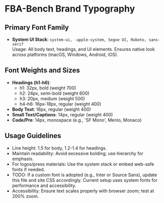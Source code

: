 # FBA-Bench Brand Typography

## Primary Font Family
- **System UI Stack**: `system-ui, -apple-system, Segoe UI, Roboto, sans-serif`  
  Usage: All body text, headings, and UI elements. Ensures native look across platforms (macOS, Windows, Android, iOS).

## Font Weights and Sizes
- **Headings (h1-h6)**:
  - h1: 32px, bold (weight 700)
  - h2: 24px, semi-bold (weight 600)
  - h3: 20px, medium (weight 500)
  - h4-h6: 16px-18px, regular (weight 400)
- **Body Text**: 16px, regular (weight 400)
- **Small Text/Captions**: 14px, regular (weight 400)
- **Code/Pre**: 14px, monospace (e.g., 'SF Mono', Menlo, Monaco)

## Usage Guidelines
- Line height: 1.5 for body, 1.2-1.4 for headings.
- Maintain readability: Avoid excessive bolding; use hierarchy for emphasis.
- For logos/press materials: Use the system stack or embed web-safe fonts if needed.
- TODO: If a custom font is adopted (e.g., Inter or Source Sans), update this file and site CSS accordingly. Current setup uses system fonts for performance and accessibility.
- Accessibility: Ensure text scales properly with browser zoom; test at 200% zoom.